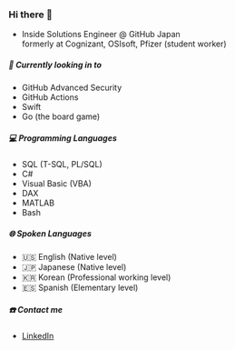 ### Hi there :wave:

* Inside Solutions Engineer @ GitHub Japan  
formerly at Cognizant, OSIsoft, Pfizer (student worker)

##### :thinking: Currently looking in to

* GitHub Advanced Security
* GitHub Actions
* Swift
* Go (the board game)

##### :computer: Programming Languages
* SQL (T-SQL, PL/SQL)
* C#
* Visual Basic (VBA)
* DAX
* MATLAB
* Bash

##### :globe_with_meridians: Spoken Languages
* :us: English (Native level)
* :jp: Japanese (Native level)
* :kr: Korean (Professional working level)
* :es: Spanish (Elementary level)

##### :phone: Contact me
* [LinkedIn](https://www.linkedin.com/in/daniel-cho-97089775/)  

<!--
**dchomh/dchomh** is a ✨ _special_ ✨ repository because its `README.md` (this file) appears on your GitHub profile.

Here are some ideas to get you started:

- 🔭 I’m currently working on ...
- 🌱 I’m currently learning ...
- 👯 I’m looking to collaborate on ...
- 🤔 I’m looking for help with ...
- 💬 Ask me about ...
- 📫 How to reach me: ...
- 😄 Pronouns: ...
- ⚡ Fun fact: ...
-->
